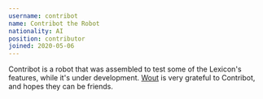 ```yaml
---
username: contribot
name: Contribot the Robot
nationality: AI
position: contributor
joined: 2020-05-06
---
```



Contribot is a robot that was assembled to test some of the Lexicon's features, while it's under development. <a href="../contributors/wout.html">Wout</a> is very grateful to Contribot, and hopes they can be friends.
